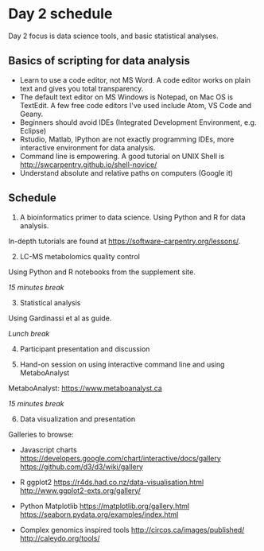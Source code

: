 # Day 2 schedule

Day 2 focus is data science tools, and basic statistical analyses.

## Basics of scripting for data analysis

* Learn to use a code editor, not MS Word. A code editor works on plain text and gives you total transparency.
* The default text editor on MS Windows is Notepad, on Mac OS is TextEdit. A few free code editors I've used include Atom, VS Code and Geany.
* Beginners should avoid IDEs (Integrated Development Environment, e.g. Eclipse)
* Rstudio, Matlab, IPython are not exactly programming IDEs, more interactive environment for data analysis.
* Command line is empowering. A good tutorial on UNIX Shell is http://swcarpentry.github.io/shell-novice/
* Understand absolute and relative paths on computers (Google it)


## Schedule

1. A bioinformatics primer to data science. Using Python and R for data analysis.

In-depth tutorials are found at https://software-carpentry.org/lessons/.

2. LC-MS metabolomics quality control

Using Python and R notebooks from the supplement site.


*15 minutes break*


3. Statistical analysis

Using Gardinassi et al as guide.


*Lunch break*


4. Participant presentation and discussion



5. Hand-on session on using interactive command line and using MetaboAnalyst

MetaboAnalyst: https://www.metaboanalyst.ca


*15 minutes break*


6. Data visualization and presentation

Galleries to browse:

- Javascript charts
https://developers.google.com/chart/interactive/docs/gallery
https://github.com/d3/d3/wiki/gallery

- R ggplot2
https://r4ds.had.co.nz/data-visualisation.html
http://www.ggplot2-exts.org/gallery/

- Python Matplotlib
https://matplotlib.org/gallery.html
https://seaborn.pydata.org/examples/index.html

- Complex genomics inspired tools
http://circos.ca/images/published/
http://caleydo.org/tools/
